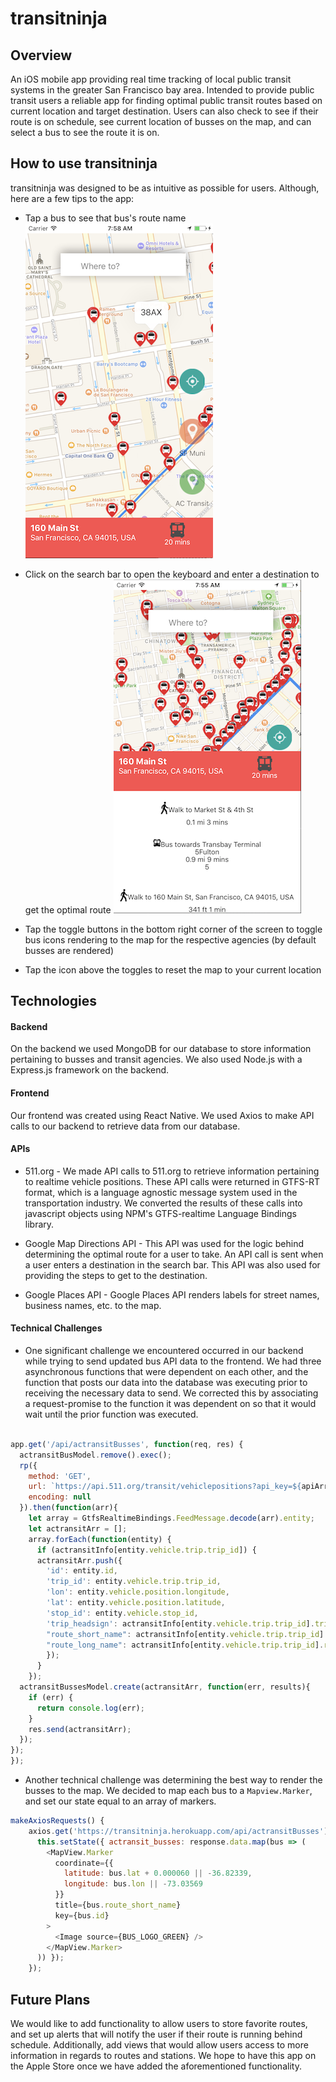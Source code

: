 # transitninja

## Overview
An iOS mobile app providing real time tracking of local public transit systems in the greater San Francisco bay area. Intended to provide public transit users a reliable app for finding optimal public transit routes based on current location and target destination. Users can also check to see if their route is on schedule, see current location of busses on the map, and can select a bus to see the route it is on.

## How to use transitninja
transitninja was designed to be as intuitive as possible for users. Although, here are a few tips to the app:
* Tap a bus to see that bus's route name
![Bus_Label](images/bus_label.png)


* Click on the search bar to open the keyboard and enter a destination to get the optimal route
![Route_Example](images/route_example.png)
* Tap the toggle buttons in the bottom right corner of the screen to toggle bus icons rendering to the map for the respective agencies (by default busses are rendered)
* Tap the icon above the toggles to reset the map to your current location


## Technologies

#### Backend
On the backend we used MongoDB for our database to store information pertaining to busses and transit agencies. We also used Node.js with a Express.js framework on the backend.

#### Frontend
Our frontend was created using React Native. We used Axios to make API calls to our backend to retrieve data from our database.

#### APIs
* 511.org - We made API calls to 511.org to retrieve information pertaining to realtime vehicle positions. These API calls were returned in GTFS-RT format, which is a language agnostic message system used in the transportation industry. We converted the results of these calls into javascript objects using NPM's GTFS-realtime Language Bindings library.

* Google Map Directions API - This API was used for the logic behind determining the optimal route for a user to take. An API call is sent when a user enters a destination in the search bar. This API was also used for providing the steps to get to the destination.

* Google Places API - Google Places API renders labels for street names, business names, etc. to the map.

#### Technical Challenges
* One significant challenge we encountered occurred in our backend while trying to send updated bus API data to the frontend. We had three asynchronous functions that were dependent on each other, and the function that posts our data into the database was executing prior to receiving the necessary data to send. We corrected this by associating a request-promise to the function it was dependent on so that it would wait until the prior function was executed.

```javascript

app.get('/api/actransitBusses', function(req, res) {
  actransitBusModel.remove().exec();
  rp({
    method: 'GET',
    url: `https://api.511.org/transit/vehiclepositions?api_key=${apiArr[Math.floor(Math.random()*apiArr.length)]}&agency=actransit`,
    encoding: null
  }).then(function(arr){
    let array = GtfsRealtimeBindings.FeedMessage.decode(arr).entity;
    let actransitArr = [];
    array.forEach(function(entity) {
      if (actransitInfo[entity.vehicle.trip.trip_id]) {
      actransitArr.push({
        'id': entity.id,
        'trip_id': entity.vehicle.trip.trip_id,
        'lon': entity.vehicle.position.longitude,
        'lat': entity.vehicle.position.latitude,
        'stop_id': entity.vehicle.stop_id,
        'trip_headsign': actransitInfo[entity.vehicle.trip.trip_id].trip_headsign,
        "route_short_name": actransitInfo[entity.vehicle.trip.trip_id].route_short_name,
        "route_long_name": actransitInfo[entity.vehicle.trip.trip_id].route_long_name
        });
      }
    });
  actransitBussesModel.create(actransitArr, function(err, results){
    if (err) {
      return console.log(err);
    }
    res.send(actransitArr);
  });
});
});
```


* Another technical challenge was determining the best way to render the busses to the map. We decided to map each bus to a ```Mapview.Marker```, and set our state equal to an array of markers.

```javascript
makeAxiosRequests() {
    axios.get('https://transitninja.herokuapp.com/api/actransitBusses').then(response => {
      this.setState({ actransit_busses: response.data.map(bus => (
        <MapView.Marker
          coordinate={{
            latitude: bus.lat + 0.000060 || -36.82339,
            longitude: bus.lon || -73.03569
          }}
          title={bus.route_short_name}
          key={bus.id}
        >
          <Image source={BUS_LOGO_GREEN} />
        </MapView.Marker>
      )) });
    });
```



## Future Plans

We would like to add functionality to allow users to store favorite routes, and set up alerts that will notify the user if their route is running behind schedule. Additionally, add views that would allow users access to more information in regards to routes and stations. We hope to have this app on the Apple Store once we have added the aforementioned functionality.
